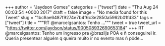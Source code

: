 
+++
author = "Jaydson Gomes"
categories = ["tweet"]
date = "Thu Aug 24 00:03:54 +0000 2017"
draft = false
image = "No media found for this Tweet"
slug = "1bc9ae6487f9274e7b4f6c3e2850a5962b01fd33"
tags = ["tweet"]
title = """RT @marcelgsantos: Tenho ..."""
tweet = true
tweet_url = "https://twitter.com/jaydson/status/900508932690653184"
+++
RT @marcelgsantos: Tenho um ingresso pra @braziljs POA e ñ conseguirei ir. Queria presentear alguém q queira muito ir no evento mas ñ pôde…
